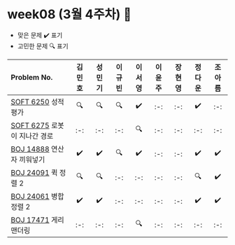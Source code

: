 # week08 (3월 4주차) :pencil:

- 맞은 문제 :heavy_check_mark: 표기
- 고민한 문제 :mag: 표기



|Problem No.|김민호|성민기|이규빈|이서영|이윤주|장현영|정다운|조아름|
|:---------------------------|:-----:|:-----:|:-----:|:-----:|:-----:|:-----:|:-----:|:-----:|
|[SOFT 6250](https://softeer.ai/practice/6250) 성적 평가|:mag:|:mag:|:mag:|:heavy_check_mark:|:-:|:-:|:heavy_check_mark:|:-:|
|[SOFT 6275](https://softeer.ai/practice/6275) 로봇이 지나간 경로|:-:|:-:|:-:|:mag:|:-:|:-:|:-:|:-:|
|[BOJ 14888](https://www.acmicpc.net/problem/14888) 연산자 끼워넣기|:heavy_check_mark:|:heavy_check_mark:|:mag:|:heavy_check_mark:|:-:|:-:|:heavy_check_mark:|:heavy_check_mark:|
|[BOJ 24091](https://www.acmicpc.net/problem/24091) 퀵 정렬 2|:mag:|:mag:|:-:|:-:|:-:|:-:|:mag:|:heavy_check_mark:|
|[BOJ 24061](https://www.jungol.co.kr/problem/24061) 병합 정렬 2|:heavy_check_mark:|:heavy_check_mark:|:-:|:-:|:-:|:-:|:heavy_check_mark:|:heavy_check_mark:|
|[BOJ 17471](https://www.acmicpc.net/problem/17471) 게리맨더링|:-:|:-:|:-:|:mag:|:-:|:-:|:-:|:-:|

